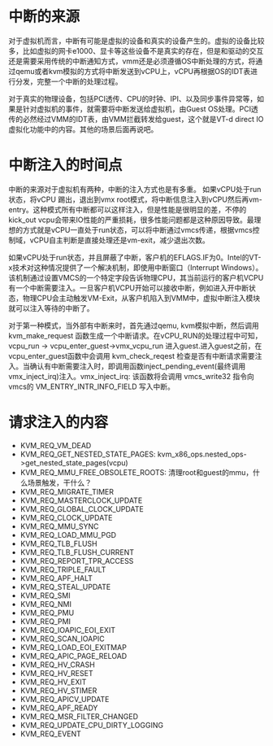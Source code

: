 # 中断的来源
对于虚拟机而言，中断有可能是虚拟的设备和真实的设备产生的。虚拟的设备比较多，比如虚拟的网卡e1000、显卡等这些设备不是真实的存在，但是和驱动的交互还是需要采用传统的中断通知方式，vmm还是必须遵循OS中断处理的方式，将通过qemu或者kvm模拟的方式将中断发送到vCPU上，vCPU再根据OS的IDT表进行分发，完整一个中断的处理过程。

对于真实的物理设备，包括PCI透传、CPU的时钟、IPI、以及同步事件异常等，如果是针对虚拟机的事件，就需要将中断发送给虚拟机，由Guest OS处理。PCI透传的必然经过VMM的IDT表，由VMM拦截转发给guest，这个就是VT-d direct IO虚拟化功能中的内容。其他的场景后面再说吧。

# 中断注入的时间点
中断的来源对于虚拟机有两种，中断的注入方式也是有多重。
如果vCPU处于run状态，将vCPU 踢出，退出到vmx root模式，将中断信息注入到vCPU然后再vm-entry。这种模式所有中断都可以这样注入，但是性能是很明显的差，不停的kick_out vcpu会带来IO性能的严重损耗，很多性能问题都是这种原因导致。最理想的方式就是vCPU一直处于run状态，可以将中断通过vmcs传递，根据vmcs控制域，vCPU自主判断是直接处理还是vm-exit，减少退出次数。

如果vCPU处于run状态，并且屏蔽了中断，客户机的EFLAGS.IF为0。Intel的VT-x技术对这种情况提供了一个解决机制，即使用中断窗口（Interrupt Windows）。该机制通过设置VMCS的一个特定字段告诉物理CPU，其当前运行的客户机VCPU有一个中断需要注入。一旦客户机VCPU开始可以接收中断，例如进入开中断状态，物理CPU会主动触发VM-Exit，从客户机陷入到VMM中，虚拟中断注入模块就可以注入等待的中断了。

对于第一种模式，当外部有中断来时，首先通过qemu, kvm模拟中断，然后调用 kvm_make_request 函数生成一个中断请求。在vCPU_RUN的处理过程中可知， vcpu_run -> vcpu_enter_guest->vmx_vcpu_run 进入guest.进入guest之前，在vcpu_enter_guest函数中会调用 kvm_check_reqest 检查是否有中断请求需要注入。当确认有中断需要注入时，即调用函数inject_pending_event(最终调用vmx_inject_irq)注入。vmx_inject_irq: 该函数将会调用 vmcs_write32 指令向vmcs的 VM_ENTRY_INTR_INFO_FIELD 写入中断。

# 请求注入的内容
- KVM_REQ_VM_DEAD
- KVM_REQ_GET_NESTED_STATE_PAGES: kvm_x86_ops.nested_ops->get_nested_state_pages(vcpu)
- KVM_REQ_MMU_FREE_OBSOLETE_ROOTS: 清理root和guest的mmu，什么场景触发，干什么？
- KVM_REQ_MIGRATE_TIMER
- KVM_REQ_MASTERCLOCK_UPDATE
- KVM_REQ_GLOBAL_CLOCK_UPDATE
- KVM_REQ_CLOCK_UPDATE
- KVM_REQ_MMU_SYNC
- KVM_REQ_LOAD_MMU_PGD
- KVM_REQ_TLB_FLUSH
- KVM_REQ_TLB_FLUSH_CURRENT
- KVM_REQ_REPORT_TPR_ACCESS
- KVM_REQ_TRIPLE_FAULT
- KVM_REQ_APF_HALT
- KVM_REQ_STEAL_UPDATE
- KVM_REQ_SMI
- KVM_REQ_NMI
- KVM_REQ_PMU
- KVM_REQ_PMI
- KVM_REQ_IOAPIC_EOI_EXIT
- KVM_REQ_SCAN_IOAPIC
- KVM_REQ_LOAD_EOI_EXITMAP
- KVM_REQ_APIC_PAGE_RELOAD
- KVM_REQ_HV_CRASH
- KVM_REQ_HV_RESET
- KVM_REQ_HV_EXIT
- KVM_REQ_HV_STIMER
- KVM_REQ_APICV_UPDATE
- KVM_REQ_APF_READY
- KVM_REQ_MSR_FILTER_CHANGED
- KVM_REQ_UPDATE_CPU_DIRTY_LOGGING
- KVM_REQ_EVENT